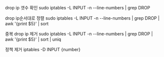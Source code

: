drop ip 갯수 확인
sudo iptables -L INPUT -n --line-numbers | grep DROP

drop ip순서대로 정렬
sudo iptables -L INPUT -n --line-numbers | grep DROP | awk '{print $5}' | sort

중복 drop ip 제거
sudo iptables -L INPUT -n --line-numbers | grep DROP | awk '{print $5}' | sort | uniq

정책 제거 
iptables -D INPUT {number}